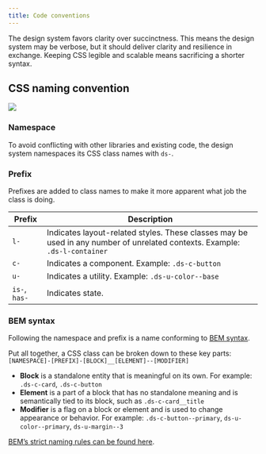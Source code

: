 ```yaml
---
title: Code conventions
---
```


<p class="ds-text--lead">
  The design system favors clarity over succinctness. This means the design system may be verbose, but it should deliver clarity and resilience in exchange. Keeping CSS legible and scalable means sacrificing a shorter syntax.
</p>

## CSS naming convention

<img src="{{root}}/public/images/naming-convention.svg" class="ds-u-border--1" />

### Namespace

To avoid conflicting with other libraries and existing code, the design system namespaces its CSS class names with `ds-`.

### Prefix

Prefixes are added to class names to make it more apparent what job the class is doing.

| Prefix | Description |
| ------ | ----------- |
| `l-`  | Indicates layout-related styles. These classes may be used in any number of unrelated contexts. Example: `.ds-l-container` |
| `c-` | Indicates a component. Example: `.ds-c-button`
| `u-` | Indicates a utility. Example: `.ds-u-color--base` |
| `is-`, `has-` | Indicates state. |

### BEM syntax

Following the namespace and prefix is a name conforming to [BEM syntax](http://getbem.com/introduction/).

Put all together, a CSS class can be broken down to these key parts: `[NAMESPACE]-[PREFIX]-[BLOCK]__[ELEMENT]--[MODIFIER]`

- **Block** is a standalone entity that is meaningful on its own. For example: `.ds-c-card`, `.ds-c-button`
- **Element** is a part of a block that has no standalone meaning and is semantically tied to its block, such as `.ds-c-card__title`
- **Modifier** is a flag on a block or element and is used to change appearance or behavior. For example: `.ds-c-button--primary`, `ds-u-color--primary`, `ds-u-margin--3`

[BEM’s strict naming rules can be found here](http://getbem.com/naming/).
